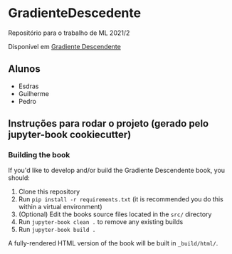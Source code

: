 # GradienteDescedente

Repositório para o trabalho de ML 2021/2

Disponível em [Gradiente Descendente](https://gui-lisboa.github.io/GradienteDescedente/intro.html)

## Alunos

- Esdras
- Guilherme
- Pedro

## Instruções para rodar o projeto (gerado pelo jupyter-book cookiecutter)

### Building the book

If you'd like to develop and/or build the Gradiente Descendente book, you should:

1. Clone this repository
2. Run `pip install -r requirements.txt` (it is recommended you do this within a virtual environment)
3. (Optional) Edit the books source files located in the `src/` directory
4. Run `jupyter-book clean .` to remove any existing builds
5. Run `jupyter-book build .`

A fully-rendered HTML version of the book will be built in `_build/html/`.
